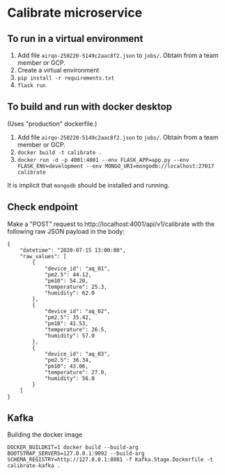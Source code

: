 # Calibrate microservice

## To run in a virtual environment

1. Add file `airqo-250220-5149c2aac8f2.json` to `jobs/`. Obtain from a team member or GCP.
1. Create a virtual environment
2. `pip install -r requirements.txt`
3. `flask run`

## To build and run with docker desktop

(Uses "production" dockerfile.)

1. Add file `airqo-250220-5149c2aac8f2.json` to `jobs/`. Obtain from a team member or GCP.
1. `docker build -t calibrate .`
2. `docker run -d -p 4001:4001 --env FLASK_APP=app.py --env FLASK_ENV=development --env MONGO_URI=mongodb://localhost:27017 calibrate`

It is implicit that `mongodb` should be installed and running.

## Check endpoint

Make a "POST" request to http://localhost:4001/api/v1/calibrate with the following raw JSON payload in the body:

```{json}
{
    "datetime": "2020-07-15 13:00:00",
    "raw_values": [
        {
            "device_id": "aq_01",
            "pm2.5": 44.12,
            "pm10": 54.20,
            "temperature": 25.3,
            "humidity": 62.0
        },
        {
            "device_id": "aq_02",
            "pm2.5": 35.42,
            "pm10": 41.53,
            "temperature": 26.5,
            "humidity": 57.0
        },
        {
            "device_id": "aq_03",
            "pm2.5": 36.34,
            "pm10": 43.06,
            "temperature": 27.0,
            "humidity": 56.0
        }
    ]
}
```

## Kafka
Building the docker image
```commandline
DOCKER_BUILDKIT=1 docker build --build-arg BOOTSTRAP_SERVERS=127.0.0.1:9092 --build-arg SCHEMA_REGISTRY=http://127.0.0.1:8081 -f Kafka.Stage.Dockerfile -t calibrate-kafka . 
```
